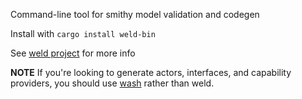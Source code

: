 Command-line tool for smithy model validation and codegen

Install with `cargo install weld-bin`

See [weld project](https://github.com/wasmcloud/weld) for more info

**NOTE** If you're looking to generate actors, interfaces, and capability providers, you should use [wash](https://github.com/wasmCloud/wash) rather than weld.
